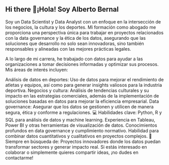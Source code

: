 ## Hi there 👋¡Hola! Soy Alberto Bernal
Soy un Data Scientist y Data Analyst con un enfoque en la intersección de los negocios, la cultura y los deportes. Mi formación como abogado me proporciona una perspectiva única para trabajar en proyectos relacionados con la data governance y la ética de los datos, asegurando que las soluciones que desarrollo no solo sean innovadoras, sino también responsables y alineadas con las mejores prácticas legales.

A lo largo de mi carrera, he trabajado con datos para ayudar a las organizaciones a tomar decisiones informadas y optimizar sus procesos. Mis áreas de interés incluyen:

Análisis de datos en deportes: Uso de datos para mejorar el rendimiento de atletas y equipos, así como para generar insights valiosos para la industria deportiva.
Negocios y cultura: Análisis de tendencias culturales y su impacto en las estrategias comerciales, además de la implementación de soluciones basadas en datos para mejorar la eficiencia empresarial.
Data governance: Asegurar que los datos se gestionen y utilicen de manera segura, ética y conforme a regulaciones.
💻 Habilidades clave:
Python, R y SQL para análisis de datos y machine learning.
Experiencia en Tableau, Power BI y otras herramientas de visualización de datos.
Conocimientos profundos en data governance y cumplimiento normativo.
Habilidad para combinar datos cuantitativos y cualitativos en proyectos complejos.
🚀 Siempre en búsqueda de:
Proyectos innovadores donde los datos puedan transformar sectores y generar impacto real. Si estás interesado en colaborar o simplemente quieres compartir ideas, ¡no dudes en contactarme!



<!--
**albertobd2024/albertobd2024** is a ✨ _special_ ✨ repository because its `README.md` (this file) appears on your GitHub profile.

Here are some ideas to get you started:

- 🔭 I’m currently working on ...
- 🌱 I’m currently learning ...
- 👯 I’m looking to collaborate on ...
- 🤔 I’m looking for help with ...
- 💬 Ask me about ...
- 📫 How to reach me: ...
- 😄 Pronouns: ...
- ⚡ Fun fact: ...
-->
